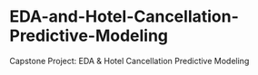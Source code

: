 # EDA-and-Hotel-Cancellation-Predictive-Modeling
Capstone Project: EDA &amp; Hotel Cancellation Predictive Modeling
